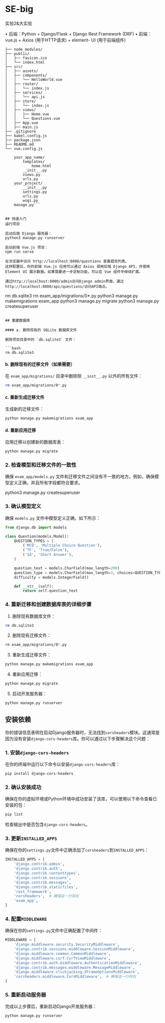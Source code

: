 # SE-big
实验2&amp;大实验

•	后端：Python + Django/Flask + Django Rest Framework (DRF)
•	前端：vue.js + Axios (用于HTTP请求) + element- UI (用于前端组件)

```exam-system-frontend/
├── node_modules/
├── public/
│   ├── favicon.ico
│   └── index.html
├── src/
│   ├── assets/
│   ├── components/
│   │   └── HelloWorld.vue
│   ├── router/
│   │   └── index.js
│   ├── services/
│   │   └── api.js
│   ├── store/
│   │   └── index.js
│   ├── views/
│   │   ├── Home.vue
│   │   └── Questions.vue
│   ├── App.vue
│   ├── main.js
├── .gitignore
├── babel.config.js
├── package.json
├── README.md
└── vue.config.js
```
```your_project/
    your_app_name/
        templates/
            home.html
        __init__.py
        views.py
        urls.py
    your_project/
        __init__.py
        settings.py
        urls.py
        wsgi.py
    manage.py```


## 快速入门
运行项目

启动后端 Django 服务器：
python3 manage.py runserver

启动前端 Vue.js 项目：
npm run serve

在浏览器中访问 http://localhost:8080/questions 查看题目列表。
这样配置后，你的前端 Vue.js 应用可以通过 Axios 调用后端 Django API，并使用 Element UI 展示数据。如果需要进一步定制功能，可以在 Vue 组件中继续扩展。

通过http://localhost:8000/admin访问Django admin界面，通过http://localhost:8000/api/questions/访问API端点。

```
rm db.sqlite3
rm exam_app/migrations/0*.py
python3 manage.py makemigrations exam_app
python3 manage.py migrate
python3 manage.py createsuperuser
```

## 重建数据库

#### a. 删除现有的 SQLite 数据库文件

删除项目目录中的 `db.sqlite3` 文件：

```bash
rm db.sqlite3
```

#### b. 删除现有的迁移文件（如果需要）

在 `exam_app/migrations/` 目录中删除除 `__init__.py` 以外的所有文件：

```bash
rm exam_app/migrations/0*.py
```

#### c. 重新生成迁移文件

生成新的迁移文件：

```bash
python manage.py makemigrations exam_app
```

#### d. 重新应用迁移

应用迁移以创建新的数据库表：

```bash
python manage.py migrate
```

### 2. 检查模型和迁移文件的一致性

确保 `exam_app/models.py` 文件和迁移文件之间没有不一致的地方。例如，确保模型定义正确，并且所有字段都符合要求。

python3 manage.py createsuperuser

### 3. 确认模型定义

确保 `models.py` 文件中模型定义正确，如下所示：

```python
from django.db import models

class Question(models.Model):
    QUESTION_TYPES = (
        ('MCQ', 'Multiple Choice Question'),
        ('TF', 'True/False'),
        ('SA', 'Short Answer'),
    )

    question_text = models.CharField(max_length=200)
    question_type = models.CharField(max_length=3, choices=QUESTION_TYPES)
    difficulty = models.IntegerField()

    def __str__(self):
        return self.question_text
```

### 4. 重新迁移和创建数据库表的详细步骤

1. 删除现有数据库文件：

```bash
rm db.sqlite3
```

2. 删除现有迁移文件：

```bash
rm exam_app/migrations/0*.py
```

3. 重新生成迁移文件：

```bash
python manage.py makemigrations exam_app
```

4. 重新应用迁移：

```bash
python manage.py migrate
```

5. 启动开发服务器：

```bash
python manage.py runserver
```

## 安装依赖

你的错误信息表明在启动Django服务器时，无法找到`corsheaders`模块。这通常是因为没有安装`django-cors-headers`库。你可以通过以下步骤解决这个问题：

### 1. 安装`django-cors-headers`

在你的终端中运行以下命令以安装`django-cors-headers`库：

```bash
pip install django-cors-headers
```

### 2. 确认安装成功

确保在你的虚拟环境或Python环境中成功安装了该库，可以使用以下命令查看已安装的包：

```bash
pip list
```

检查输出中是否包含`django-cors-headers`。

### 3. 更新`INSTALLED_APPS`

确保在你的`settings.py`文件中正确添加了`corsheaders`到`INSTALLED_APPS`：

```python
INSTALLED_APPS = [
    'django.contrib.admin',
    'django.contrib.auth',
    'django.contrib.contenttypes',
    'django.contrib.sessions',
    'django.contrib.messages',
    'django.contrib.staticfiles',
    'rest_framework',
    'corsheaders',  # 确保这一行存在
    'exam_app',
]
```

### 4. 配置`MIDDLEWARE`

确保在你的`settings.py`文件中正确配置了中间件：

```python
MIDDLEWARE = [
    'django.middleware.security.SecurityMiddleware',
    'django.contrib.sessions.middleware.SessionMiddleware',
    'django.middleware.common.CommonMiddleware',
    'django.middleware.csrf.CsrfViewMiddleware',
    'django.contrib.auth.middleware.AuthenticationMiddleware',
    'django.contrib.messages.middleware.MessageMiddleware',
    'django.middleware.clickjacking.XFrameOptionsMiddleware',
    'corsheaders.middleware.CorsMiddleware',  # 确保这一行存在
]
```

### 5. 重新启动服务器

完成以上步骤后，重新启动Django开发服务器：

```bash
python manage.py runserver
```


